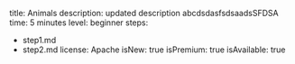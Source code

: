 title: Animals
description: updated description abcdsdasfsdsaadsSFDSA
time: 5 minutes
level: beginner
steps:
  - step1.md
  - step2.md
license: Apache
isNew: true
isPremium: true
isAvailable: true
